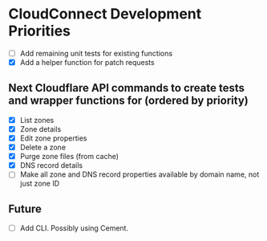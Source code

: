 CloudConnect Development Priorities
===================================

 - [ ] Add remaining unit tests for existing functions
 - [x] Add a helper function for patch requests
 
Next Cloudflare API commands to create tests and wrapper functions for (ordered by priority)
--------------------------------------

 - [x] List zones
 - [x] Zone details
 - [x] Edit zone properties
 - [x] Delete a zone
 - [x] Purge zone files (from cache)
 - [x] DNS record details
 - [ ] Make all zone and DNS record properties available by domain name, not just zone ID
 
Future 
------

 - [ ] Add CLI. Possibly using Cement.
